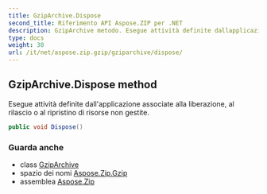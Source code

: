 ```yaml
---
title: GzipArchive.Dispose
second_title: Riferimento API Aspose.ZIP per .NET
description: GzipArchive metodo. Esegue attività definite dallapplicazione associate alla liberazione al rilascio o al ripristino di risorse non gestite.
type: docs
weight: 30
url: /it/net/aspose.zip.gzip/gziparchive/dispose/
---
```

## GzipArchive.Dispose method

Esegue attività definite dall'applicazione associate alla liberazione, al rilascio o al ripristino di risorse non gestite.

```csharp
public void Dispose()
```

### Guarda anche

* class [GzipArchive](../)
* spazio dei nomi [Aspose.Zip.Gzip](../../gziparchive/)
* assemblea [Aspose.Zip](../../../)


